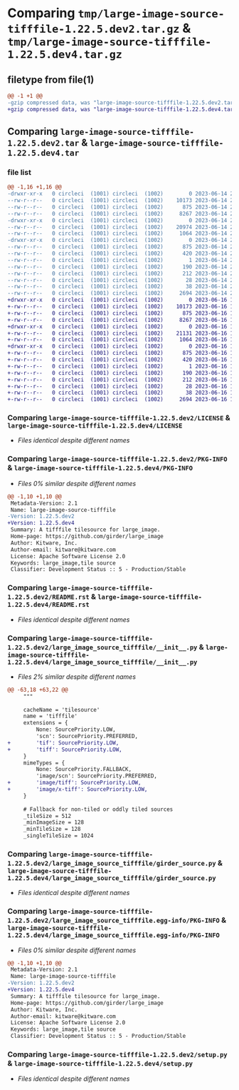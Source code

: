 # Comparing `tmp/large-image-source-tifffile-1.22.5.dev2.tar.gz` & `tmp/large-image-source-tifffile-1.22.5.dev4.tar.gz`

## filetype from file(1)

```diff
@@ -1 +1 @@
-gzip compressed data, was "large-image-source-tifffile-1.22.5.dev2.tar", last modified: Wed Jun 14 21:14:36 2023, max compression
+gzip compressed data, was "large-image-source-tifffile-1.22.5.dev4.tar", last modified: Fri Jun 16 19:49:45 2023, max compression
```

## Comparing `large-image-source-tifffile-1.22.5.dev2.tar` & `large-image-source-tifffile-1.22.5.dev4.tar`

### file list

```diff
@@ -1,16 +1,16 @@
-drwxr-xr-x   0 circleci  (1001) circleci  (1002)        0 2023-06-14 21:14:36.697084 large-image-source-tifffile-1.22.5.dev2/
--rw-r--r--   0 circleci  (1001) circleci  (1002)    10173 2023-06-14 21:14:36.000000 large-image-source-tifffile-1.22.5.dev2/LICENSE
--rw-r--r--   0 circleci  (1001) circleci  (1002)      875 2023-06-14 21:14:36.697084 large-image-source-tifffile-1.22.5.dev2/PKG-INFO
--rw-r--r--   0 circleci  (1001) circleci  (1002)     8267 2023-06-14 21:14:36.000000 large-image-source-tifffile-1.22.5.dev2/README.rst
-drwxr-xr-x   0 circleci  (1001) circleci  (1002)        0 2023-06-14 21:14:36.697084 large-image-source-tifffile-1.22.5.dev2/large_image_source_tifffile/
--rw-r--r--   0 circleci  (1001) circleci  (1002)    20974 2023-06-14 21:12:44.000000 large-image-source-tifffile-1.22.5.dev2/large_image_source_tifffile/__init__.py
--rw-r--r--   0 circleci  (1001) circleci  (1002)     1064 2023-06-14 21:12:44.000000 large-image-source-tifffile-1.22.5.dev2/large_image_source_tifffile/girder_source.py
-drwxr-xr-x   0 circleci  (1001) circleci  (1002)        0 2023-06-14 21:14:36.697084 large-image-source-tifffile-1.22.5.dev2/large_image_source_tifffile.egg-info/
--rw-r--r--   0 circleci  (1001) circleci  (1002)      875 2023-06-14 21:14:36.000000 large-image-source-tifffile-1.22.5.dev2/large_image_source_tifffile.egg-info/PKG-INFO
--rw-r--r--   0 circleci  (1001) circleci  (1002)      420 2023-06-14 21:14:36.000000 large-image-source-tifffile-1.22.5.dev2/large_image_source_tifffile.egg-info/SOURCES.txt
--rw-r--r--   0 circleci  (1001) circleci  (1002)        1 2023-06-14 21:14:36.000000 large-image-source-tifffile-1.22.5.dev2/large_image_source_tifffile.egg-info/dependency_links.txt
--rw-r--r--   0 circleci  (1001) circleci  (1002)      190 2023-06-14 21:14:36.000000 large-image-source-tifffile-1.22.5.dev2/large_image_source_tifffile.egg-info/entry_points.txt
--rw-r--r--   0 circleci  (1001) circleci  (1002)      212 2023-06-14 21:14:36.000000 large-image-source-tifffile-1.22.5.dev2/large_image_source_tifffile.egg-info/requires.txt
--rw-r--r--   0 circleci  (1001) circleci  (1002)       28 2023-06-14 21:14:36.000000 large-image-source-tifffile-1.22.5.dev2/large_image_source_tifffile.egg-info/top_level.txt
--rw-r--r--   0 circleci  (1001) circleci  (1002)       38 2023-06-14 21:14:36.697084 large-image-source-tifffile-1.22.5.dev2/setup.cfg
--rw-r--r--   0 circleci  (1001) circleci  (1002)     2694 2023-06-14 21:12:44.000000 large-image-source-tifffile-1.22.5.dev2/setup.py
+drwxr-xr-x   0 circleci  (1001) circleci  (1002)        0 2023-06-16 19:49:45.073258 large-image-source-tifffile-1.22.5.dev4/
+-rw-r--r--   0 circleci  (1001) circleci  (1002)    10173 2023-06-16 19:49:44.000000 large-image-source-tifffile-1.22.5.dev4/LICENSE
+-rw-r--r--   0 circleci  (1001) circleci  (1002)      875 2023-06-16 19:49:45.073258 large-image-source-tifffile-1.22.5.dev4/PKG-INFO
+-rw-r--r--   0 circleci  (1001) circleci  (1002)     8267 2023-06-16 19:49:44.000000 large-image-source-tifffile-1.22.5.dev4/README.rst
+drwxr-xr-x   0 circleci  (1001) circleci  (1002)        0 2023-06-16 19:49:45.073258 large-image-source-tifffile-1.22.5.dev4/large_image_source_tifffile/
+-rw-r--r--   0 circleci  (1001) circleci  (1002)    21131 2023-06-16 19:47:56.000000 large-image-source-tifffile-1.22.5.dev4/large_image_source_tifffile/__init__.py
+-rw-r--r--   0 circleci  (1001) circleci  (1002)     1064 2023-06-16 19:47:56.000000 large-image-source-tifffile-1.22.5.dev4/large_image_source_tifffile/girder_source.py
+drwxr-xr-x   0 circleci  (1001) circleci  (1002)        0 2023-06-16 19:49:45.073258 large-image-source-tifffile-1.22.5.dev4/large_image_source_tifffile.egg-info/
+-rw-r--r--   0 circleci  (1001) circleci  (1002)      875 2023-06-16 19:49:44.000000 large-image-source-tifffile-1.22.5.dev4/large_image_source_tifffile.egg-info/PKG-INFO
+-rw-r--r--   0 circleci  (1001) circleci  (1002)      420 2023-06-16 19:49:45.000000 large-image-source-tifffile-1.22.5.dev4/large_image_source_tifffile.egg-info/SOURCES.txt
+-rw-r--r--   0 circleci  (1001) circleci  (1002)        1 2023-06-16 19:49:44.000000 large-image-source-tifffile-1.22.5.dev4/large_image_source_tifffile.egg-info/dependency_links.txt
+-rw-r--r--   0 circleci  (1001) circleci  (1002)      190 2023-06-16 19:49:44.000000 large-image-source-tifffile-1.22.5.dev4/large_image_source_tifffile.egg-info/entry_points.txt
+-rw-r--r--   0 circleci  (1001) circleci  (1002)      212 2023-06-16 19:49:44.000000 large-image-source-tifffile-1.22.5.dev4/large_image_source_tifffile.egg-info/requires.txt
+-rw-r--r--   0 circleci  (1001) circleci  (1002)       28 2023-06-16 19:49:44.000000 large-image-source-tifffile-1.22.5.dev4/large_image_source_tifffile.egg-info/top_level.txt
+-rw-r--r--   0 circleci  (1001) circleci  (1002)       38 2023-06-16 19:49:45.073258 large-image-source-tifffile-1.22.5.dev4/setup.cfg
+-rw-r--r--   0 circleci  (1001) circleci  (1002)     2694 2023-06-16 19:47:56.000000 large-image-source-tifffile-1.22.5.dev4/setup.py
```

### Comparing `large-image-source-tifffile-1.22.5.dev2/LICENSE` & `large-image-source-tifffile-1.22.5.dev4/LICENSE`

 * *Files identical despite different names*

### Comparing `large-image-source-tifffile-1.22.5.dev2/PKG-INFO` & `large-image-source-tifffile-1.22.5.dev4/PKG-INFO`

 * *Files 0% similar despite different names*

```diff
@@ -1,10 +1,10 @@
 Metadata-Version: 2.1
 Name: large-image-source-tifffile
-Version: 1.22.5.dev2
+Version: 1.22.5.dev4
 Summary: A tifffile tilesource for large_image.
 Home-page: https://github.com/girder/large_image
 Author: Kitware, Inc.
 Author-email: kitware@kitware.com
 License: Apache Software License 2.0
 Keywords: large_image,tile source
 Classifier: Development Status :: 5 - Production/Stable
```

### Comparing `large-image-source-tifffile-1.22.5.dev2/README.rst` & `large-image-source-tifffile-1.22.5.dev4/README.rst`

 * *Files identical despite different names*

### Comparing `large-image-source-tifffile-1.22.5.dev2/large_image_source_tifffile/__init__.py` & `large-image-source-tifffile-1.22.5.dev4/large_image_source_tifffile/__init__.py`

 * *Files 2% similar despite different names*

```diff
@@ -63,18 +63,22 @@
     """
 
     cacheName = 'tilesource'
     name = 'tifffile'
     extensions = {
         None: SourcePriority.LOW,
         'scn': SourcePriority.PREFERRED,
+        'tif': SourcePriority.LOW,
+        'tiff': SourcePriority.LOW,
     }
     mimeTypes = {
         None: SourcePriority.FALLBACK,
         'image/scn': SourcePriority.PREFERRED,
+        'image/tiff': SourcePriority.LOW,
+        'image/x-tiff': SourcePriority.LOW,
     }
 
     # Fallback for non-tiled or oddly tiled sources
     _tileSize = 512
     _minImageSize = 128
     _minTileSize = 128
     _singleTileSize = 1024
```

### Comparing `large-image-source-tifffile-1.22.5.dev2/large_image_source_tifffile/girder_source.py` & `large-image-source-tifffile-1.22.5.dev4/large_image_source_tifffile/girder_source.py`

 * *Files identical despite different names*

### Comparing `large-image-source-tifffile-1.22.5.dev2/large_image_source_tifffile.egg-info/PKG-INFO` & `large-image-source-tifffile-1.22.5.dev4/large_image_source_tifffile.egg-info/PKG-INFO`

 * *Files 0% similar despite different names*

```diff
@@ -1,10 +1,10 @@
 Metadata-Version: 2.1
 Name: large-image-source-tifffile
-Version: 1.22.5.dev2
+Version: 1.22.5.dev4
 Summary: A tifffile tilesource for large_image.
 Home-page: https://github.com/girder/large_image
 Author: Kitware, Inc.
 Author-email: kitware@kitware.com
 License: Apache Software License 2.0
 Keywords: large_image,tile source
 Classifier: Development Status :: 5 - Production/Stable
```

### Comparing `large-image-source-tifffile-1.22.5.dev2/setup.py` & `large-image-source-tifffile-1.22.5.dev4/setup.py`

 * *Files identical despite different names*


